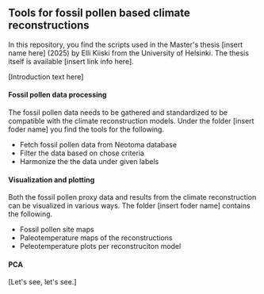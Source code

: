## Tools for fossil pollen based climate reconstructions

In this repository, you find the scripts used in the Master's thesis \[insert name here\] (2025) by Elli Kiiski from the University of Helsinki. The thesis itself is available \[insert link info here\].

\[Introduction text here\]

#### Fossil pollen data processing

The fossil pollen data needs to be gathered and standardized to be compatible with the climate reconstruction models. Under the folder \[insert foder name\] you find the tools for the following.

- Fetch fossil pollen data from Neotoma database
- Filter the data based on chose criteria
- Harmonize the the data under given labels

#### Visualization and plotting

Both the fossil pollen proxy data and results from the climate reconstruction can be visualized in various ways. The folder \[insert foder name\] contains the following.

- Fossil pollen site maps
- Paleotemperature maps of the reconstructions
- Peleotemperature plots per reconstruciton model

#### PCA

\[Let's see, let's see.\]
